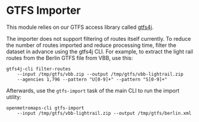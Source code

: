 # GTFS Importer

This module relies on our GTFS access library called
[gtfs4j](https://github.com/OpenMetroMaps/gtfs4j).

The importer does not support filtering of routes itself currently. To reduce
the number of routes imported and reduce processing time, filter the dataset
in advance using the gtfs4j CLI. For example, to extract the light rail
routes from the Berlin GTFS file from VBB, use this:

    gtfs4j-cli filter-routes
        --input /tmp/gtfs/vbb.zip --output /tmp/gtfs/vbb-lightrail.zip
        --agencies 1,796 --pattern "U[0-9]+" --pattern "S[0-9]+"

Afterwards, use the `gtfs-import` task of the main CLI to run the import
utility:

    openmetromaps-cli gtfs-import
        --input /tmp/gtfs/vbb-lightrail.zip --output /tmp/gtfs/berlin.xml
